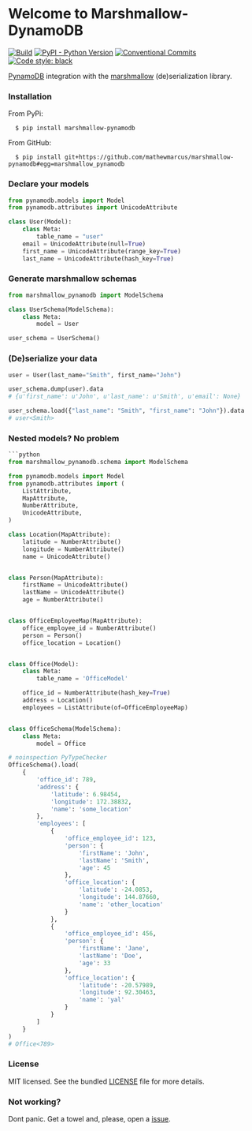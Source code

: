 # Welcome to Marshmallow-DynamoDB

[![Build](https://github.com/chrismaille/stela/workflows/tests/badge.svg)](https://github.com/chrismaille/stela/actions)
[![PyPI - Python Version](https://img.shields.io/pypi/pyversions/stela)](https://www.python.org)
[![Conventional Commits](https://img.shields.io/badge/Conventional%20Commits-1.0.0-yellow.svg)](https://conventionalcommits.org)
<a href="https://github.com/psf/black"><img alt="Code style: black"
src="https://img.shields.io/badge/code%20style-black-000000.svg"></a>

[PynamoDB](https://pynamodb.readthedocs.io/en/latest/) integration with
the [marshmallow](https://marshmallow.readthedocs.io/en/latest/)
(de)serialization library.

###  Installation
From PyPi:
```shell
  $ pip install marshmallow-pynamodb
```

From GitHub:

```shell
  $ pip install git+https://github.com/mathewmarcus/marshmallow-pynamodb#egg=marshmallow_pynamodb
```

### Declare your models

```python
from pynamodb.models import Model
from pynamodb.attributes import UnicodeAttribute

class User(Model):
    class Meta:
        table_name = "user"
    email = UnicodeAttribute(null=True)
    first_name = UnicodeAttribute(range_key=True)
    last_name = UnicodeAttribute(hash_key=True)
```

###  Generate marshmallow schemas

```python
from marshmallow_pynamodb import ModelSchema

class UserSchema(ModelSchema):
    class Meta:
        model = User

user_schema = UserSchema()
```

### (De)serialize your data

```python
user = User(last_name="Smith", first_name="John")

user_schema.dump(user).data
# {u'first_name': u'John', u'last_name': u'Smith', u'email': None}

user_schema.load({"last_name": "Smith", "first_name": "John"}).data
# user<Smith>
```

### Nested models? No problem

```python
```python
from marshmallow_pynamodb.schema import ModelSchema

from pynamodb.models import Model
from pynamodb.attributes import (
    ListAttribute,
    MapAttribute,
    NumberAttribute,
    UnicodeAttribute,
)

class Location(MapAttribute):
    latitude = NumberAttribute()
    longitude = NumberAttribute()
    name = UnicodeAttribute()


class Person(MapAttribute):
    firstName = UnicodeAttribute()
    lastName = UnicodeAttribute()
    age = NumberAttribute()


class OfficeEmployeeMap(MapAttribute):
    office_employee_id = NumberAttribute()
    person = Person()
    office_location = Location()


class Office(Model):
    class Meta:
        table_name = 'OfficeModel'

    office_id = NumberAttribute(hash_key=True)
    address = Location()
    employees = ListAttribute(of=OfficeEmployeeMap)


class OfficeSchema(ModelSchema):
    class Meta:
        model = Office

# noinspection PyTypeChecker
OfficeSchema().load(
    {
        'office_id': 789,
        'address': {
            'latitude': 6.98454,
            'longitude': 172.38832,
            'name': 'some_location'
        },
        'employees': [
            {
                'office_employee_id': 123,
                'person': {
                    'firstName': 'John',
                    'lastName': 'Smith',
                    'age': 45
                },
                'office_location': {
                    'latitude': -24.0853,
                    'longitude': 144.87660,
                    'name': 'other_location'
                }
            },
            {
                'office_employee_id': 456,
                'person': {
                    'firstName': 'Jane',
                    'lastName': 'Doe',
                    'age': 33
                },
                'office_location': {
                    'latitude': -20.57989,
                    'longitude': 92.30463,
                    'name': 'yal'
                }
            }
        ]
    }
)
# Office<789>
```

### License
MIT licensed. See the bundled
[LICENSE](https://github.com/mathewmarcus/marshmallow-pynamodb/blob/master/LICENSE.txt)
file for more details.

### Not working?

Dont panic. Get a towel and, please, open a
[issue](https://github.com/chrismaille/stela/issues).
